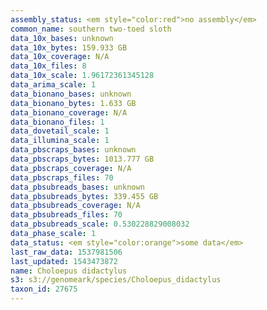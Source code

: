 ```yaml
---
assembly_status: <em style="color:red">no assembly</em>
common_name: southern two-toed sloth
data_10x_bases: unknown
data_10x_bytes: 159.933 GB
data_10x_coverage: N/A
data_10x_files: 8
data_10x_scale: 1.96172361345128
data_arima_scale: 1
data_bionano_bases: unknown
data_bionano_bytes: 1.633 GB
data_bionano_coverage: N/A
data_bionano_files: 1
data_dovetail_scale: 1
data_illumina_scale: 1
data_pbscraps_bases: unknown
data_pbscraps_bytes: 1013.777 GB
data_pbscraps_coverage: N/A
data_pbscraps_files: 70
data_pbsubreads_bases: unknown
data_pbsubreads_bytes: 339.455 GB
data_pbsubreads_coverage: N/A
data_pbsubreads_files: 70
data_pbsubreads_scale: 0.530228829008032
data_phase_scale: 1
data_status: <em style="color:orange">some data</em>
last_raw_data: 1537981506
last_updated: 1543473872
name: Choloepus didactylus
s3: s3://genomeark/species/Choloepus_didactylus
taxon_id: 27675
---
```


